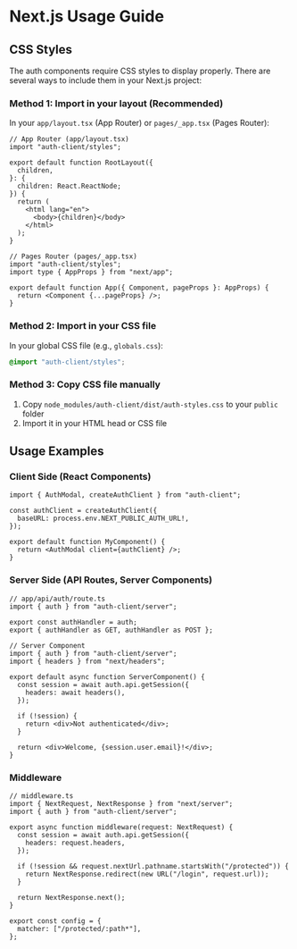 # Next.js Usage Guide

## CSS Styles

The auth components require CSS styles to display properly. There are several ways to include them in your Next.js project:

### Method 1: Import in your layout (Recommended)

In your `app/layout.tsx` (App Router) or `pages/_app.tsx` (Pages Router):

```tsx
// App Router (app/layout.tsx)
import "auth-client/styles";

export default function RootLayout({
  children,
}: {
  children: React.ReactNode;
}) {
  return (
    <html lang="en">
      <body>{children}</body>
    </html>
  );
}
```

```tsx
// Pages Router (pages/_app.tsx)
import "auth-client/styles";
import type { AppProps } from "next/app";

export default function App({ Component, pageProps }: AppProps) {
  return <Component {...pageProps} />;
}
```

### Method 2: Import in your CSS file

In your global CSS file (e.g., `globals.css`):

```css
@import "auth-client/styles";
```

### Method 3: Copy CSS file manually

1. Copy `node_modules/auth-client/dist/auth-styles.css` to your `public` folder
2. Import it in your HTML head or CSS file

## Usage Examples

### Client Side (React Components)

```tsx
import { AuthModal, createAuthClient } from "auth-client";

const authClient = createAuthClient({
  baseURL: process.env.NEXT_PUBLIC_AUTH_URL!,
});

export default function MyComponent() {
  return <AuthModal client={authClient} />;
}
```

### Server Side (API Routes, Server Components)

```tsx
// app/api/auth/route.ts
import { auth } from "auth-client/server";

export const authHandler = auth;
export { authHandler as GET, authHandler as POST };
```

```tsx
// Server Component
import { auth } from "auth-client/server";
import { headers } from "next/headers";

export default async function ServerComponent() {
  const session = await auth.api.getSession({
    headers: await headers(),
  });

  if (!session) {
    return <div>Not authenticated</div>;
  }

  return <div>Welcome, {session.user.email}!</div>;
}
```

### Middleware

```tsx
// middleware.ts
import { NextRequest, NextResponse } from "next/server";
import { auth } from "auth-client/server";

export async function middleware(request: NextRequest) {
  const session = await auth.api.getSession({
    headers: request.headers,
  });

  if (!session && request.nextUrl.pathname.startsWith("/protected")) {
    return NextResponse.redirect(new URL("/login", request.url));
  }

  return NextResponse.next();
}

export const config = {
  matcher: ["/protected/:path*"],
};
```
